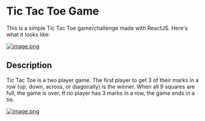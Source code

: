 # Tic Tac Toe Game

This is a simple Tic Tac Toe game/challenge made with ReactJS. Here's what it looks like:

[![image.png](https://i.postimg.cc/B6hStCJh/image.png)](https://postimg.cc/S2MFvC28)


## Description

Tic Tac Toe is a two player game. The first player to get 3 of their marks in a row (up, down, across, or diagonally) is the winner. When all 9 squares are full, the game is over. If no player has 3 marks in a row, the game ends in a tie.

[![image.png](https://i.postimg.cc/ZRyHqJt0/image.png)](https://postimg.cc/tZpWSQgH)
